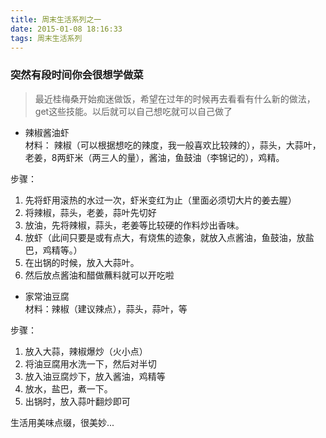 ```yaml
---
title: 周末生活系列之一
date: 2015-01-08 18:16:33
tags: 周末生活系列
---
```

### 突然有段时间你会很想学做菜   

> 最近桂梅桑开始痴迷做饭，希望在过年的时候再去看看有什么新的做法，get这些技能。以后就可以自己想吃就可以自己做了

<!--more-->

- 辣椒酱油虾  
材料： 辣椒（可以根据想吃的辣度，我一般喜欢比较辣的），蒜头，大蒜叶，老姜，8两虾米（两三人的量），酱油，鱼鼓油（李锦记的），鸡精。　 

步骤：  
1. 先将虾用滚热的水过一次，虾米变红为止（里面必须切大片的姜去腥）  
2. 将辣椒，蒜头，老姜，蒜叶先切好  
3. 放油，先将辣椒，蒜头，老姜等比较硬的作料炒出香味。  
4. 放虾（此间只要是或有点大，有烧焦的迹象，就放入点酱油，鱼鼓油，放盐巴，鸡精等。）
5. 在出锅的时候，放入大蒜叶。  
6. 然后放点酱油和醋做蘸料就可以开吃啦  


- 家常油豆腐  
材料：辣椒（建议辣点），蒜头，蒜叶，等  

步骤：
1. 放入大蒜，辣椒爆炒（火小点）　　
2. 将油豆腐用水洗一下，然后对半切　　
3. 放入油豆腐炒下，放入酱油，鸡精等  
4. 放水，盐巴，煮一下。
5. 出锅时，放入蒜叶翻炒即可


生活用美味点缀，很美妙...


